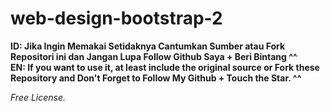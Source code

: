 # web-design-bootstrap-2


**ID: Jika Ingin Memakai Setidaknya Cantumkan Sumber atau Fork Repositori ini dan Jangan Lupa Follow Github Saya + Beri Bintang ^^** <br>
**EN: If you want to use it, at least include the original source or Fork these Repository and Don't Forget to Follow My Github + Touch the Star. ^^**

*Free License.*
